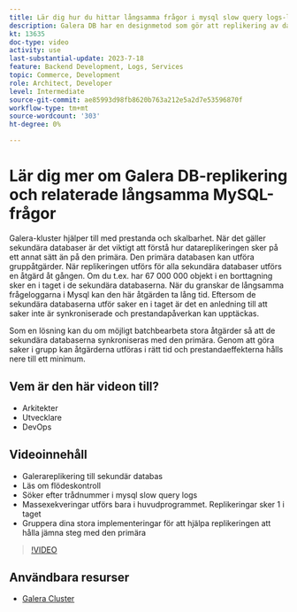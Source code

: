 ```yaml
---
title: Lär dig hur du hittar långsamma frågor i mysql slow query logs-loggar och varför designmetoden för Galera DB-replikering kan vara orsaken
description: Galera DB har en designmetod som gör att replikering av data till sekundära databaser tar längre tid än den primära. Lär dig hur du hittar dessa händelser i mysql slow query log, och den underliggande orsaken till varför du ser poster i långsamma frågeloggar och kanske hur du förhindrar dem i framtiden.
kt: 13635
doc-type: video
activity: use
last-substantial-update: 2023-7-18
feature: Backend Development, Logs, Services
topic: Commerce, Development
role: Architect, Developer
level: Intermediate
source-git-commit: ae85993d98fb8620b763a212e5a2d7e53596870f
workflow-type: tm+mt
source-wordcount: '303'
ht-degree: 0%

---
```


# Lär dig mer om Galera DB-replikering och relaterade långsamma MySQL-frågor

Galera-kluster hjälper till med prestanda och skalbarhet. När det gäller sekundära databaser är det viktigt att förstå hur datareplikeringen sker på ett annat sätt än på den primära. Den primära databasen kan utföra gruppåtgärder. När replikeringen utförs för alla sekundära databaser utförs en åtgärd åt gången. Om du t.ex. har 67 000 000 objekt i en borttagning sker en i taget i de sekundära databaserna. När du granskar de långsamma frågeloggarna i Mysql kan den här åtgärden ta lång tid. Eftersom de sekundära databaserna utför saker en i taget är det en anledning till att saker inte är synkroniserade och prestandapåverkan kan upptäckas.

Som en lösning kan du om möjligt batchbearbeta stora åtgärder så att de sekundära databaserna synkroniseras med den primära. Genom att göra saker i grupp kan åtgärderna utföras i rätt tid och prestandaeffekterna hålls nere till ett minimum.

## Vem är den här videon till?

- Arkitekter
- Utvecklare
- DevOps

## Videoinnehåll

- Galerareplikering till sekundär databas
- Läs om flödeskontroll
- Söker efter trådnummer i mysql slow query logs
- Massexekveringar utförs bara i huvudprogrammet. Replikeringar sker 1 i taget
- Gruppera dina stora implementeringar för att hjälpa replikeringen att hålla jämna steg med den primära

>[!VIDEO](https://video.tv.adobe.com/v/3421688?learn=on)

## Användbara resurser

- [Galera Cluster](https://galeracluster.com/)
